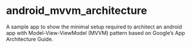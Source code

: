 # android_mvvm_architecture
A sample app to show the minimal setup required to architect an android app with Model-View-ViewModel (MVVM) pattern based on Google’s App Architecture Guide.
